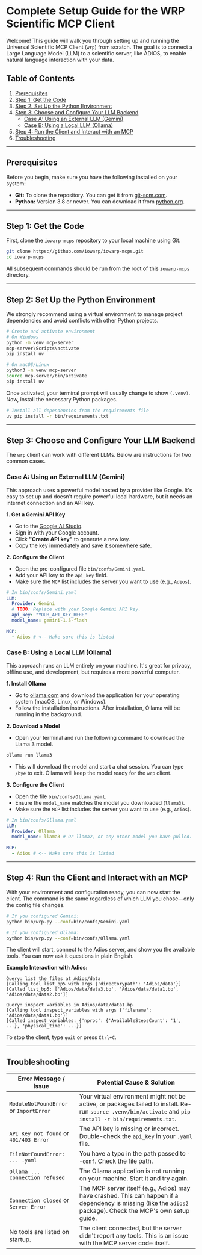 # Complete Setup Guide for the WRP Scientific MCP Client

Welcome! This guide will walk you through setting up and running the Universal Scientific MCP Client (`wrp`) from scratch. The goal is to connect a Large Language Model (LLM) to a scientific server, like ADIOS, to enable natural language interaction with your data.

## Table of Contents
1.  [Prerequisites](#prerequisites)
2.  [Step 1: Get the Code](#step-1-get-the-code)
3.  [Step 2: Set Up the Python Environment](#step-2-set-up-the-python-environment)
4.  [Step 3: Choose and Configure Your LLM Backend](#step-3-choose-and-configure-your-llm-backend)
    - [Case A: Using an External LLM (Gemini)](#case-a-using-an-external-llm-gemini)
    - [Case B: Using a Local LLM (Ollama)](#case-b-using-a-local-llm-ollama)
5.  [Step 4: Run the Client and Interact with an MCP](#step-4-run-the-client-and-interact-with-an-mcp)
6.  [Troubleshooting](#troubleshooting)

---

## Prerequisites
Before you begin, make sure you have the following installed on your system:
-   **Git:** To clone the repository. You can get it from [git-scm.com](https://git-scm.com/).
-   **Python:** Version 3.8 or newer. You can download it from [python.org](https://www.python.org/).

---

## Step 1: Get the Code
First, clone the `iowarp-mcps` repository to your local machine using Git.

```bash
git clone https://github.com/iowarp/iowarp-mcps.git
cd iowarp-mcps
```
All subsequent commands should be run from the root of this `iowarp-mcps` directory.

---

## Step 2: Set Up the Python Environment
We strongly recommend using a virtual environment to manage project dependencies and avoid conflicts with other Python projects.

```bash
# Create and activate environment
# On Windows
python -m venv mcp-server
mcp-server\Scripts\activate
pip install uv 

# On macOS/Linux
python3 -m venv mcp-server
source mcp-server/bin/activate
pip install uv
```
Once activated, your terminal prompt will usually change to show `(.venv)`. Now, install the necessary Python packages.

```bash
# Install all dependencies from the requirements file
uv pip install -r bin/requirements.txt
```

---

## Step 3: Choose and Configure Your LLM Backend
The `wrp` client can work with different LLMs. Below are instructions for two common cases.

### Case A: Using an External LLM (Gemini)
This approach uses a powerful model hosted by a provider like Google. It's easy to set up and doesn't require powerful local hardware, but it needs an internet connection and an API key.

**1. Get a Gemini API Key**
   - Go to the [Google AI Studio](https://aistudio.google.com/app/apikey).
   - Sign in with your Google account.
   - Click **"Create API key"** to generate a new key.
   - Copy the key immediately and save it somewhere safe.

**2. Configure the Client**
   - Open the pre-configured file `bin/confs/Gemini.yaml`.
   - Add your API key to the `api_key` field.
   - Make sure the `MCP` list includes the server you want to use (e.g., `Adios`).

   ```yaml
   # In bin/confs/Gemini.yaml
   LLM:
     Provider: Gemini
     # TODO: Replace with your Google Gemini API key.
     api_key: "YOUR_API_KEY_HERE"
     model_name: gemini-1.5-flash

   MCP:
     - Adios # <-- Make sure this is listed
   ```

### Case B: Using a Local LLM (Ollama)
This approach runs an LLM entirely on your machine. It's great for privacy, offline use, and development, but requires a more powerful computer.

**1. Install Ollama**
   - Go to [ollama.com](https://ollama.com/) and download the application for your operating system (macOS, Linux, or Windows).
   - Follow the installation instructions. After installation, Ollama will be running in the background.

**2. Download a Model**
   - Open your terminal and run the following command to download the Llama 3 model.
   ```bash
   ollama run llama3
   ```
   - This will download the model and start a chat session. You can type `/bye` to exit. Ollama will keep the model ready for the `wrp` client.

**3. Configure the Client**
   - Open the file `bin/confs/Ollama.yaml`.
   - Ensure the `model_name` matches the model you downloaded (`llama3`).
   - Make sure the `MCP` list includes the server you want to use (e.g., `Adios`).

   ```yaml
   # In bin/confs/Ollama.yaml
   LLM:
     Provider: Ollama
     model_name: llama3 # Or llama2, or any other model you have pulled.

   MCP:
     - Adios # <-- Make sure this is listed
   ```

---

## Step 4: Run the Client and Interact with an MCP
With your environment and configuration ready, you can now start the client. The command is the same regardless of which LLM you chose—only the config file changes.

```bash
# If you configured Gemini:
python bin/wrp.py --conf=bin/confs/Gemini.yaml

# If you configured Ollama:
python bin/wrp.py --conf=bin/confs/Ollama.yaml
```

The client will start, connect to the Adios server, and show you the available tools. You can now ask it questions in plain English.

**Example Interaction with Adios:**

```
Query: list the files at Adios/data
[Calling tool list_bp5 with args {'directorypath': 'Adios/data'}]
[Called list_bp5: ['Adios/data/data3.bp', 'Adios/data/data1.bp', 'Adios/data/data2.bp']]

Query: inspect variables in Adios/data/data1.bp
[Calling tool inspect_variables with args {'filename': 'Adios/data/data1.bp'}]
[Called inspect_variables: {'nproc': {'AvailableStepsCount': '1', ...}, 'physical_time': ...}]
```

To stop the client, type `quit` or press `Ctrl+C`.

---

## Troubleshooting

| Error Message / Issue                  | Potential Cause & Solution                                                                                             |
| -------------------------------------- | ---------------------------------------------------------------------------------------------------------------------- |
| `ModuleNotFoundError` or `ImportError`   | Your virtual environment might not be active, or packages failed to install. Re-run `source .venv/bin/activate` and `pip install -r bin/requirements.txt`. |
| `API Key not found` or `401/403 Error` | The API key is missing or incorrect. Double-check the `api_key` in your `.yaml` file.                                     |
| `FileNotFoundError: ... .yaml`           | You have a typo in the path passed to `--conf`. Check the file path.                                                   |
| `Ollama ... connection refused`        | The Ollama application is not running on your machine. Start it and try again.                                         |
| `Connection closed` or `Server Error`    | The MCP server itself (e.g., Adios) may have crashed. This can happen if a dependency is missing (like the `adios2` package). Check the MCP's own setup guide. |
| No tools are listed on startup.        | The client connected, but the server didn't report any tools. This is an issue with the MCP server code itself.         |
